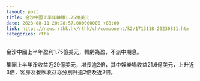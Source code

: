 ```yaml
---
layout: post
title: 金沙中國上半年轉賺1.75億美元
date: 2023-08-11 20:28:57.000000000 +08:00
link: https://news.rthk.hk/rthk/ch/component/k2/1713118-20230811.htm
categories: rthk
---
```


金沙中國上半年盈利1.75億美元，轉虧為盈，不派中期息。

集團上半年淨收益近29億美元，增長逾2倍，其中娛樂場收益21.6億美元，上升近3倍，客房及餐飲收益亦分別升逾2倍及近2倍。
